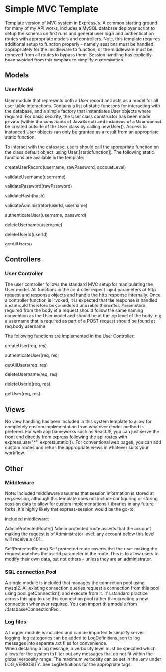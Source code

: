 # Simple MVC Template

Template version of MVC system in ExpressJs. A common starting ground for many of my API works, includes a MySQL database deployer script to setup the schema on first runs and general user login and authentication routes with appropriate models and controllers. Note, this template requires additional setup to function properly - namely sessions must be handled appropriately for the middleware to function, or the middleware must be removed from all routes to bypass them. Session handling has explicitly been avoided from this template to simplify customisation. 

## Models

### User Model
User module that represents both a User record and acts as a model for all user table interactions.  Contains a list of static functions for interacting with the database, and a simple factory that instantiates User objects where required. For basic security, 
the User class constructor has been made private (within the constriants of JavaScript) and instances of a User cannot be created outside of the User class by calling new User().  Access to instanced User objects can only be granted as a result from an appropriate
static function. 

To interact with the database, users should call the appropriate function on the class default object (using User.[staticfunction]). The following static functions are available in the template:

createUserRecord(username, rawPassword, accountLevel) 

validateUsername(username)

validatePassword(rawPassword)

validateHash(hash)

validateAdministrator(userId, username)

authenticateUser(username, password)

deleteUsername(username)

deleteUserId(userId)

getAllUsers()

## Controllers

### User Controller
The user controller follows the standard MVC setup for manipulating the User model. All functions in the controller expect input parameters of http request and response objects and handle the http response internally. Once a controller function is invoked, it is 
expected that the response is handled and should therefore be considered unusable thereafter. Parameters required from the body of a request should follow the same naming convention as the User model and should be at the top level of the body. e.g a username that is required
as part of a POST request should be found at req.body.username 

The following functions are implemented in the User Controller: 

createUser(req, res)

authenticateUser(req, res)

getAllUsers(req, res)

deleteUsername(req, res)

deleteUserId(req, res)

getUser(req, res)


## Views
No view handling has been included in this system template to allow for completely custom implementation from whatever render method is prefered.  For web app frameworks such as ReactJS, you can just serve the front end directly from express following the api routes with express.use("*", express.static(<publicpath>)).  For conventional web pages, you can add custom routes and return the appropriate views in whatever suits your workflow. 

## Other

### Middleware
Note: Included middleware assumes that session information is stored at req.session, although this template does not include configuring or storing session data to allow for custom implementations / libraries in any future forks, it's highly likely that express-session 
would be the go-to.

included middleware:

AdminProtectedRoute() 
Admin protected route asserts that the account making the request is of Administrator level. any account below this level will receive a 401.

SelfProtectedRoute()
Self protected route asserts that the user making the request matches the userId parameter in the route. This is to allow users to modify their own data, but not others - unless they are an administrator.

### SQL connection Pool
A single module is included that manages the connection pool using mysql2.  All existing connection queries request a connection from this pool using pool.getConnection() and execute from it. It's standard practice across this app to use this connection pool rather than creating a new connection whenever required. You can import this module from /database/ConnectionPool.

### Log files
A Logger module is included and can be imported to simplify server logging. log categories can be added to LogDefinitions.json to log messages into separate .txt files for convenience.  
When declaring a log message, a verbosity level must be specified which allows for the system to filter out any messages that do not fit within the global verbosity range. The maximum verbosity can be set in the .env under LOG_VERBOSITY.  See LogDefinitions for the appropriate tags.

